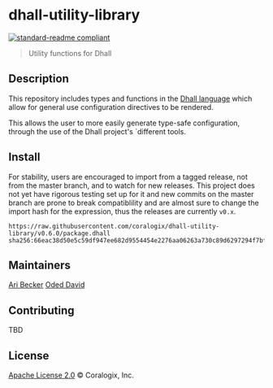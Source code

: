 # dhall-utility-library
[![standard-readme compliant](https://img.shields.io/badge/readme%20style-standard-brightgreen.svg?style=flat-square)](https://github.com/RichardLitt/standard-readme)

> Utility functions for Dhall

## Description

This repository includes types and functions in the [Dhall language](https://github.com/dhall-lang/dhall-lang) which allow for general use configuration directives to be rendered.

This allows the user to more easily generate type-safe configuration, through the use of the Dhall project's `different tools.

## Install
For stability, users are encouraged to import from a tagged release, not from the master branch, and to watch for new releases. This project does not yet have rigorous testing set up for it and new commits on the master branch are prone to break compatiblility and are almost sure to change the import hash for the expression, thus the releases are currently `v0.x`.
```
https://raw.githubusercontent.com/coralogix/dhall-utility-library/v0.6.0/package.dhall sha256:66eac38d50e5c59df947ee682d9554454e2276aa06263a730c89d6297294f7bf
```
## Maintainers
[Ari Becker](https://github.com/ari-becker)
[Oded David](https://github.com/oded-dd)

## Contributing
TBD

## License
[Apache License 2.0](https://www.apache.org/licenses/LICENSE-2.0) © Coralogix, Inc.
